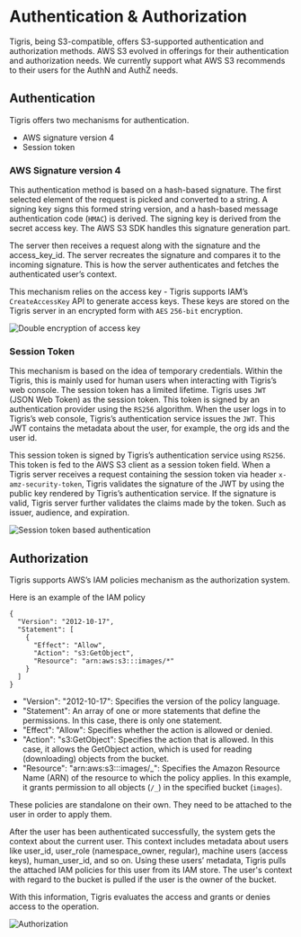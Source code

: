 # Authentication & Authorization

Tigris, being S3-compatible, offers S3-supported authentication and
authorization methods. AWS S3 evolved in offerings for their authentication and
authorization needs. We currently support what AWS S3 recommends to their users
for the AuthN and AuthZ needs.

## Authentication

Tigris offers two mechanisms for authentication.

- AWS signature version 4
- Session token

### AWS Signature version 4

This authentication method is based on a hash-based signature. The first
selected element of the request is picked and converted to a string. A signing
key signs this formed string version, and a hash-based message authentication
code (`HMAC`) is derived. The signing key is derived from the secret access key.
The AWS S3 SDK handles this signature generation part.

The server then receives a request along with the signature and the
access_key_id. The server recreates the signature and compares it to the
incoming signature. This is how the server authenticates and fetches the
authenticated user’s context.

This mechanism relies on the access key - Tigris supports IAM’s
`CreateAccessKey` API to generate access keys. These keys are stored on the
Tigris server in an encrypted form with `AES` `256-bit` encryption.

![Double encryption of access key](/img/auth/double-encryption-of-key.png)

### Session Token

This mechanism is based on the idea of temporary credentials. Within the Tigris,
this is mainly used for human users when interacting with Tigris’s web console.
The session token has a limited lifetime. Tigris uses `JWT` (JSON Web Token) as
the session token. This token is signed by an authentication provider using the
`RS256` algorithm. When the user logs in to Tigris’s web console, Tigris’s
authentication service issues the `JWT`. This JWT contains the metadata about
the user, for example, the org ids and the user id.

This session token is signed by Tigris’s authentication service using `RS256`.
This token is fed to the AWS S3 client as a session token field. When a Tigris
server receives a request containing the session token via header
`x-amz-security-token`, Tigris validates the signature of the JWT by using the
public key rendered by Tigris’s authentication service. If the signature is
valid, Tigris server further validates the claims made by the token. Such as
issuer, audience, and expiration.

![Session token based authentication](/img/auth/session-token-auth.png)

## Authorization

Tigris supports AWS’s IAM policies mechanism as the authorization system.

Here is an example of the IAM policy

```
{
  "Version": "2012-10-17",
  "Statement": [
    {
      "Effect": "Allow",
      "Action": "s3:GetObject",
      "Resource": "arn:aws:s3:::images/*"
    }
  ]
}
```

- "Version": "2012-10-17": Specifies the version of the policy language.
- "Statement": An array of one or more statements that define the permissions.
  In this case, there is only one statement.
- "Effect": "Allow": Specifies whether the action is allowed or denied.
- "Action": "s3:GetObject": Specifies the action that is allowed. In this case,
  it allows the GetObject action, which is used for reading (downloading)
  objects from the bucket.
- "Resource": "arn:aws:s3:::images/_": Specifies the Amazon Resource Name (ARN)
  of the resource to which the policy applies. In this example, it grants
  permission to all objects (`/_`) in the specified bucket (`images`).

These policies are standalone on their own. They need to be attached to the user
in order to apply them.

After the user has been authenticated successfully, the system gets the context
about the current user. This context includes metadata about users like user_id,
user_role (namespace_owner, regular), machine users (access keys),
human_user_id, and so on. Using these users’ metadata, Tigris pulls the attached
IAM policies for this user from its IAM store. The user's context with regard to
the bucket is pulled if the user is the owner of the bucket.

With this information, Tigris evaluates the access and grants or denies access
to the operation.

![Authorization](/img/auth/authorization.png)
